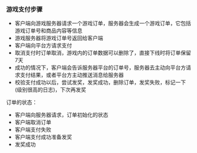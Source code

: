 ### 游戏支付步骤

* 客户端向游戏服务器请求一个游戏订单，服务器会生成一个游戏订单，它包括游戏订单号和商品内容等信息
* 游戏服务器将游戏订单号返回给客户端
* 客户端向平台方请求支付
* 取消支付时订单取消，游戏内的订单数据可以删除了，直接下线时将订单保留7天
* 成功的情况下，客户端会告诉服务器平台的订单号，服务器去主动向平台方请求支付结果，或者平台方主动推送消息给服务器
* 校验支付成功以后，尝试发奖，发奖成功，删除订单，发奖失败，标记一下(级别很高的日志)，下次再发奖



订单的状态：

* 客户端向服务器请求，订单初始化的状态
* 客户端取消订单
* 客户端支付失败
* 客户端支付成功准备发奖
* 发奖成功

